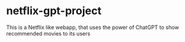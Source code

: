# netflix-gpt-project
This is a Netflix like webapp, that uses the power of ChatGPT to show recommended movies to its users
